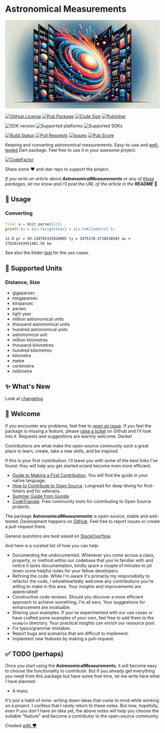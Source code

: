# Astronomical Measurements

![Cover - Astronomical Measurements](https://raw.githubusercontent.com/signmotion/astronomical_measurements/master/images/cover.webp)

[![GitHub License](https://img.shields.io/badge/license-MIT-blue.svg)](https://opensource.org/licenses/MIT)
[![Pub Package](https://img.shields.io/pub/v/astronomical_measurements.svg?logo=dart&logoColor=00b9fc&color=blue)](https://pub.dartlang.org/packages/astronomical_measurements)
[![Code Size](https://img.shields.io/github/languages/code-size/signmotion/astronomical_measurements?logo=github&logoColor=white)](https://github.com/signmotion/astronomical_measurements)
[![Publisher](https://img.shields.io/pub/publisher/astronomical_measurements)](https://pub.dev/publishers/syrokomskyi.com)

![SDK version](https://badgen.net/pub/sdk-version/astronomical_measurements)
![Supported platforms](https://badgen.net/pub/flutter-platform/astronomical_measurements)
![Supported SDKs](https://badgen.net/pub/dart-platform/astronomical_measurements)

[![Build Status](https://img.shields.io/github/actions/workflow/status/signmotion/astronomical_measurements/dart-ci.yml?logo=github-actions&logoColor=white)](https://github.com/signmotion/astronomical_measurements/actions)
[![Pull Requests](https://img.shields.io/github/issues-pr/signmotion/astronomical_measurements?logo=github&logoColor=white)](https://github.com/signmotion/astronomical_measurements/pulls)
[![Issues](https://img.shields.io/github/issues/signmotion/astronomical_measurements?logo=github&logoColor=white)](https://github.com/signmotion/astronomical_measurements/issues)
[![Pub Score](https://img.shields.io/pub/points/astronomical_measurements?logo=dart&logoColor=00b9fc)](https://pub.dev/packages/astronomical_measurements/score)

Keeping and converting astronomical measurements.
Easy-to-use and [well-tested](https://github.com/signmotion/astronomical_measurements/tree/master/test) Dart package.
Feel free to use it in your awesome project.

[![CodeFactor](https://codefactor.io/repository/github/signmotion/astronomical_measurements/badge)](https://codefactor.io/repository/github/signmotion/astronomical_measurements)

Share some ❤️ and star repo to support the project.

_If you write an article about **AstronomicalMeasurements** or any of [these](https://pub.dev/packages?q=publisher%3Asyrokomskyi.com&sort=updated) packages, let me know and I'll post the URL of the article in the **README**_ 🤝

## 🚀 Usage

### Converting

```dart
final u = Unit.parsec(12);
print('$u = ${u.toLightYear} = ${u.toKilometre}');

```

```text
12.0 pc = 39.138765325920005 ly = 2475178.5718530393 au = 370281443951481.56 km
```

See also the folder [test](https://github.com/signmotion/astronomical_measurements/tree/master/test) for the use cases.

## 🧮 Supported Units

### Distance, Size

- gigaparsec
- megaparsec
- kiloparsec
- parsec
- light year
- million astronomical units
- thousand astronomical units
- hundred astronomical units
- astronomical unit
- million kilometres
- thousand kilometres
- hundred kilometres
- kilometre
- metre
- centimetre
- millimetre

## ✨ What's New

Look at [changelog](https://pub.dev/packages/astronomical_measurements/changelog).

## 👋 Welcome

If you encounter any problems, feel free to [open an issue](https://github.com/signmotion/astronomical_measurements/issues). If you feel the package is missing a feature, please [raise a ticket](https://github.com/signmotion/astronomical_measurements/issues) on Github and I'll look into it. Requests and suggestions are warmly welcome. Danke!

Contributions are what make the open-source community such a great place to learn, create, take a new skills, and be inspired.

If this is your first contribution, I'll leave you with some of the best links I've found: they will help you get started or/and become even more efficient.

- [Guide to Making a First Contribution](https://github.com/firstcontributions/first-contributions). You will find the guide in your native language.
- [How to Contribute to Open Source](https://opensource.guide/how-to-contribute). Longread for deep diving for first-timers and for veterans.
- [Summer Guide from Google](https://youtu.be/qGTQ7dEZXZc).
- [CodeTriangle](https://codetriage.com). Free community tools for contributing to Open Source projects.

The package **AstronomicalMeasurements** is open-source, stable and well-tested. Development happens on
[GitHub](https://github.com/signmotion/astronomical_measurements). Feel free to report issues
or create a pull-request there.

General questions are best asked on
[StackOverflow](https://stackoverflow.com/questions/tagged/astronomical_measurements).

And here is a curated list of how you can help:

- Documenting the undocumented. Whenever you come across a class, property, or method within our codebase that you're familiar with and notice it lacks documentation, kindly spare a couple of minutes to jot down some helpful notes for your fellow developers.
- Refining the code. While I'm aware it's primarily my responsibility to refactor the code, I wholeheartedly welcome any contributions you're willing to make in this area. Your insights and improvements are appreciated!
- Constructive code reviews. Should you discover a more efficient approach to achieve something, I'm all ears. Your suggestions for enhancement are invaluable.
- Sharing your examples. If you've experimented with our use cases or have crafted some examples of your own, feel free to add them to the `example` directory. Your practical insights can enrich our resource pool.
- Fix typos/grammar mistakes.
- Report bugs and scenarios that are difficult to implement.
- Implement new features by making a pull-request.

## ✅ TODO (perhaps)

Once you start using the **AstronomicalMeasurements**, it will become easy to choose the functionality to contribute. But if you already get everything you need from this package but have some free time, let me write here what I have planned:

- A mass.

It's just a habit of mine: writing down ideas that come to mind while working on a project. I confess that I rarely return to these notes. But now, hopefully, even if you don't have an idea yet, the above notes will help you choose the suitable "feature" and become a contributor to the open-source community.

Created [with ❤️](https://syrokomskyi.com)
